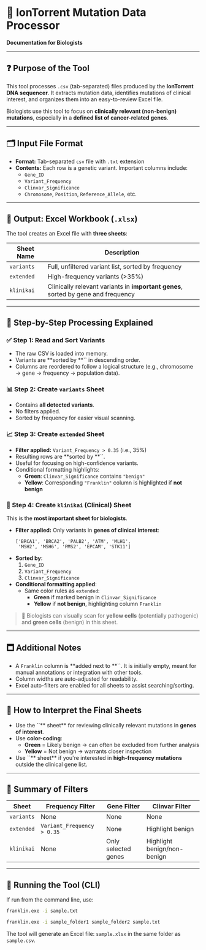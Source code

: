 # 🧪 IonTorrent Mutation Data Processor

**Documentation for Biologists**

---

## ❓ Purpose of the Tool

This tool processes `.csv` (tab-separated) files produced by the **IonTorrent DNA sequencer**. It extracts mutation data, identifies mutations of clinical interest, and organizes them into an easy-to-review Excel file.

Biologists use this tool to focus on **clinically relevant (non-benign) mutations**, especially in a **defined list of cancer-related genes**.

---

## 🗂 Input File Format

- **Format:** Tab-separated `csv` file with `.txt` extension
- **Contents:** Each row is a genetic variant. Important columns include:
  - `Gene_ID`
  - `Variant_Frequency`
  - `Clinvar_Significance`
  - `Chromosome`, `Position`, `Reference_Allele`, etc.

---

## 🧪 Output: Excel Workbook (`.xlsx`)

The tool creates an Excel file with **three sheets**:

| Sheet Name | Description                                                                       |
| ---------- | --------------------------------------------------------------------------------- |
| `variants` | Full, unfiltered variant list, sorted by frequency                                |
| `extended` | High-frequency variants (>35%)                                                    |
| `klinikai` | Clinically relevant variants in **important genes**, sorted by gene and frequency |

---

## 🔄 Step-by-Step Processing Explained

### ✅ Step 1: Read and Sort Variants

- The raw CSV is loaded into memory.
- Variants are \*\*sorted by \*\*\`\` in descending order.
- Columns are reordered to follow a logical structure (e.g., chromosome → gene → frequency → population data).

### 📊 Step 2: Create `variants` Sheet

- Contains **all detected variants**.
- No filters applied.
- Sorted by frequency for easier visual scanning.

### 📈 Step 3: Create `extended` Sheet

- **Filter applied:** `Variant_Frequency > 0.35` (i.e., 35%)
- Resulting rows are \*\*sorted by \*\*\`\`.
- Useful for focusing on high-confidence variants.
- Conditional formatting highlights:
  - **Green**: `Clinvar_Significance` contains `"benign"`
  - **Yellow**: Corresponding `"Franklin"` column is highlighted if **not benign**

### 🧪 Step 4: Create `klinikai` (Clinical) Sheet

This is the **most important sheet for biologists**.

- **Filter applied:** Only variants in **genes of clinical interest**:
  ```
  ['BRCA1', 'BRCA2', 'PALB2', 'ATM', 'MLH1',
   'MSH2', 'MSH6', 'PMS2', 'EPCAM', 'STK11']
  ```
- **Sorted by**:
  1. `Gene_ID`
  2. `Variant_Frequency`
  3. `Clinvar_Significance`
- **Conditional formatting applied**:
  - Same color rules as `extended`:
    - **Green** if marked benign in `Clinvar_Significance`
    - **Yellow** if **not benign**, highlighting column `Franklin`

> 🧠 Biologists can visually scan for **yellow cells** (potentially pathogenic) and **green cells** (benign) in this sheet.

---

## 🗖 Additional Notes

- A `Franklin` column is \*\*added next to \*\*\`\`. It is initially empty, meant for manual annotations or integration with other tools.
- Column widths are auto-adjusted for readability.
- Excel auto-filters are enabled for all sheets to assist searching/sorting.

---

## 🧠 How to Interpret the Final Sheets

- Use the \`\`\*\* sheet\*\* for reviewing clinically relevant mutations in **genes of interest**.
- Use **color-coding**:
  - **Green** = Likely benign → can often be excluded from further analysis
  - **Yellow** = Not benign → warrants closer inspection
- Use \`\`\*\* sheet\*\* if you're interested in **high-frequency mutations** outside the clinical gene list.

---

## 🧪 Summary of Filters

| Sheet      | Frequency Filter           | Gene Filter         | Clinvar Filter              |
| ---------- | -------------------------- | ------------------- | --------------------------- |
| `variants` | None                       | None                | None                        |
| `extended` | `Variant_Frequency > 0.35` | None                | Highlight benign            |
| `klinikai` | None                       | Only selected genes | Highlight benign/non-benign |

---

## 🔧 Running the Tool (CLI)

If run from the command line, use:

```bash
franklin.exe -i sample.txt
```


```bash
franklin.exe -i sample_folder1 sample_folder2 sample.txt
```

The tool will generate an Excel file: `sample.xlsx` in the same folder as `sample.csv`.
